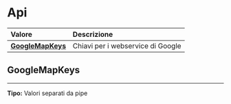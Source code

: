 # Api

| Valore| Descrizione |
| :--- | :--- |
| [**GoogleMapKeys**](api.md#googlemapkeys) | Chiavi per i webservice di Google |

## GoogleMapKeys 
-----
**Tipo:** Valori separati da pipe	 




